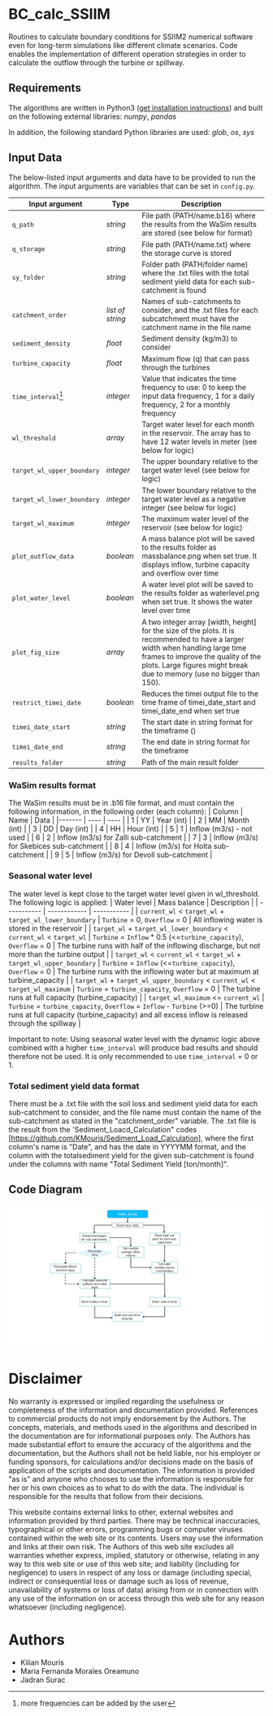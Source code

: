 # BC_calc_SSIIM

Routines to calculate boundary conditions for SSIIM2 numerical software even for long-term simulations like different climate scenarios.
Code enables the implementation of different operation strategies in order to calculate the outflow through the turbine or spillway.

## Requirements

The algorithms are written in
Python3 ([get installation instructions](https://hydro-informatics.com/python-basics/pyinstall.html)) and built on the
following external libraries: *numpy*, *pandas*

In addition, the following standard Python libraries are used: *glob*, *os*, *sys*

## Input Data

The below-listed input arguments and data have to be provided to run the algorithm. The input arguments are variables
that can be set in `config.py`.

| Input argument             | Type             | Description                                                                                                                                                                                                                                    |
|----------------------------|------------------|------------------------------------------------------------------------------------------------------------------------------------------------------------------------------------------------------------------------------------------------|
| `q_path`                   | *string*         | File path (PATH/name.b16) where the results from the WaSim results are stored (see below for format)                                                                                                                                           |
| `q_storage`                | *string*         | File path (PATH/name.txt) where the storage curve is stored                                                                                                                                                                                    |
| `sy_folder`                | *string*         | Folder path (PATH/folder name) where the .txt files with the total sediment yield data for each sub-catchment is found                                                                                                                         |
| `catchment_order`          | *list of string* | Names of sub-catchments to consider, and the .txt files for each subcatchment must have the catchment name in the file name                                                                                                                    |
| `sediment_density`         | *float*          | Sediment density (kg/m3) to consider                                                                                                                                                                                                           |
| `turbine_capacity`         | *float*          | Maximum flow (q) that can pass through the turbines                                                                                                                                                                                            |
| `time_interval`[^1]        | *integer*        | Value that indicates the time frequency to use: 0 to keep the input data frequency, 1 for a daily frequency, 2 for a monthly frequency                                                                                                         |
| `wl_threshold`             | *array*          | Target water level for each month in the reservoir. The array has to have 12 water levels in meter (see below for logic)                                                                                                                       |
| `target_wl_upper_boundary` | *integer*        | The upper boundary relative to the target water level (see below for logic)                                                                                                                                                                    |
| `target_wl_lower_boundary` | *integer*        | The lower boundary relative to the target water level as a negative integer (see below for logic)                                                                                                                                              |
| `target_wl_maximum`        | *integer*        | The maximum water level of the reservoir  (see below for logic)                                                                                                                                                                                |
| `plot_outflow_data`        | *boolean*        | A mass balance plot will be saved to the results folder as massbalance.png when set true. It displays inflow, turbine capacity and overflow over time                                                                                          |
| `plot_water_level`         | *boolean*        | A water level plot will be saved to the results folder as waterlevel.png when set true. It shows the water level over time                                                                                                                     |
| `plot_fig_size`            | *array*          | A two integer array [width, height] for the size of the plots. It is recommended to have a larger width when handling large time frames to improve the quality of the plots. Large figures might break due to memory (use no bigger than 150). |
| `restrict_timei_date`      | *boolean*        | Reduces the timei output file to the time frame of timei_date_start and timei_date_end when set true                                                                                                                                           |
| `timei_date_start`         | *string*         | The start date in string format for the timeframe ()                                                                                                                                                                                           |
| `timei_date_end`           | *string*         | The end date in string format for the timeframe                                                                                                                                                                                                |
| `results_folder`           | *string*         | Path of the main result folder                                                                                                                                                                                                                 |

[^1]:more frequencies can be added by the user

### WaSim results format

The WaSim results must be in .b16 file format, and must contain the following information, in the following order (each
column):
| Column | Name | Data |
|------- | ---- | ---- |
| 1 | YY | Year (int) |
| 2 | MM | Month (int) |
| 3 | DD | Day (int) |
| 4 | HH | Hour (int) |
| 5 | 1 | Inflow (m3/s) - not used |
| 6 | 2 | Inflow (m3/s) for Zalli sub-catchment |
| 7 | 3 | Inflow (m3/s) for Skebices sub-catchment |
| 8 | 4 | Inflow (m3/s) for Holta sub-catchment |
| 9 | 5 | Inflow (m3/s) for Devoll sub-catchment |

### Seasonal water level

The water level is kept close to the target water level given in wl_threshold. The following logic is applied:
| Water level | Mass balance | Description |
| ----------- | ------------ | ----------- |
| `current_wl` < `target_wl` + `target_wl_lower_boundary` | `Turbine` = 0, `Overflow` = 0 | All inflowing water is stored in the reservoir |
| `target_wl` + `target_wl_lower_boundary` < `current_wl` < `target_wl` | `Turbine` = `Inflow` * 0.5 (<=`turbine_capacity`), `Overflow` = 0 | The turbine runs with half of the inflowing discharge, but not more than the turbine output |
| `target_wl` < `current_wl` < `target_wl` + `target_wl_upper_boundary` | `Turbine` = `Inflow` (<=`turbine_capacity`), `Overflow` = 0 | The turbine runs with the inflowing water but at maximum at turbine_capacity |
| `target_wl` + `target_wl_upper_boundary` < `current_wl` < `target_wl_maximum` | `Turbine` = `turbine_capacity`, `Overflow` = 0 | The turbine runs at full capacity (turbine_capacity) |
| `target_wl_maximum` <= `current_wl` | `Turbine` = `turbine_capacity`, `Overflow` = `Inflow` - `Turbine` (>=0) | The turbine runs at full capacity (turbine_capacity) and all excess inflow is released through the spillway |

Important to note: Using seasonal water level with the dynamic logic above combined with a higher `time_interval` will
produce bad results and should therefore not be used. It is only recommended to use `time_interval` = 0 or 1.

### Total sediment yield data format

There must be a .txt file with the soil loss and sediment yield data for each sub-catchment to consider, and the
file name must contain the name of the sub-catchment as stated in the "catchment_order" variable. The .txt file is the
result from the 'Sediment_Loacd_Calculation" codes [https://github.com/KMouris/Sediment_Load_Calculation], where the
first column's name is "Date", and has the date in YYYYMM format, and the column with the totalsediment yield for the
given sub-catchment is found under the columns with name "Total Sediment Yield [ton/month]".

## Code Diagram

![](Images/Diagram_1.jpg)

# Disclaimer

No warranty is expressed or implied regarding the usefulness or completeness of the information and documentation provided. References to commercial products do not imply endorsement by the Authors. The concepts, materials, and methods used in the algorithms and described in the documentation are for informational purposes only. The Authors has made substantial effort to ensure the accuracy of the algorithms and the documentation, but the Authors shall not be held liable, nor his employer or funding sponsors, for calculations and/or decisions made on the basis of application of the scripts and documentation. The information is provided "as is" and anyone who chooses to use the information is responsible for her or his own choices as to what to do with the data. The individual is responsible for the results that follow from their decisions.

This website contains external links to other, external websites and information provided by third parties. There may be technical inaccuracies, typographical or other errors, programming bugs or computer viruses contained within the web site or its contents. Users may use the information and links at their own risk. The Authors of this web site excludes all warranties whether express, implied, statutory or otherwise, relating in any way to this web site or use of this web site; and liability (including for negligence) to users in respect of any loss or damage (including special, indirect or consequential loss or damage such as loss of revenue, unavailability of systems or loss of data) arising from or in connection with any use of the information on or access through this web site for any reason whatsoever (including negligence).

# Authors
- Kilian Mouris
- Maria Fernanda Morales Oreamuno
- Jadran Surac

